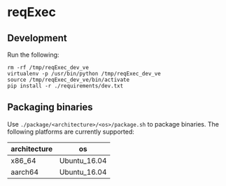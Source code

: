 # reqExec

## Development

Run the following:

```
rm -rf /tmp/reqExec_dev_ve
virtualenv -p /usr/bin/python /tmp/reqExec_dev_ve
source /tmp/reqExec_dev_ve/bin/activate
pip install -r ./requirements/dev.txt
```

## Packaging binaries

Use `./package/<architecture>/<os>/package.sh` to package binaries. The following platforms are currently supported:

| architecture  | os           |
| ------------- |:------------:|
| x86_64        | Ubuntu_16.04 |
| aarch64       | Ubuntu_16.04 |

